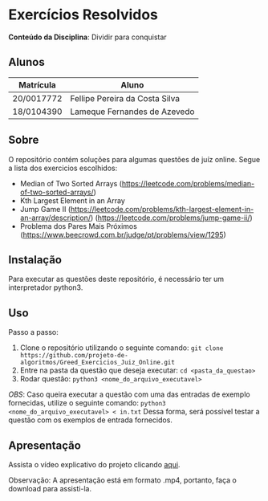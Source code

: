 # Exercícios Resolvidos

**Conteúdo da Disciplina**: Dividir para conquistar

## Alunos

|Matrícula | Aluno |
| -- | -- |
| 20/0017772  |  Fellipe Pereira da Costa Silva |
| 18/0104390  |  Lameque Fernandes de Azevedo |

## Sobre 

O repositório contém soluções para algumas questões de juíz online. Segue a lista dos exercicios escolhidos:

- Median of Two Sorted Arrays (https://leetcode.com/problems/median-of-two-sorted-arrays/)
- Kth Largest Element in an Array
- Jump Game II
 (https://leetcode.com/problems/kth-largest-element-in-an-array/description/)
(https://leetcode.com/problems/jump-game-ii/)
- Problema dos Pares Mais Próximos
 (https://www.beecrowd.com.br/judge/pt/problems/view/1295)


## Instalação 
Para executar as questões deste repositório, é necessário ter um interpretador python3.

## Uso 

Passo a passo:
1. Clone o repositório utilizando o seguinte comando: ```git clone https://github.com/projeto-de-algoritmos/Greed_Exercicios_Juiz_Online.git```
2. Entre na pasta da questão que deseja executar: ```cd <pasta_da_questao>```
3. Rodar questão: ```python3 <nome_do_arquivo_executavel>```

*OBS*: Caso queira executar a questão com uma das entradas de exemplo fornecidas, utilize o seguinte comando: ```python3 <nome_do_arquivo_executavel> < in.txt``` 
Dessa forma, será possível testar a questão com os exemplos de entrada fornecidos.

## Apresentação

Assista o vídeo explicativo do projeto clicando [aqui](assets/apresentacao.mp4).

Observação: A apresentação está em formato .mp4, portanto, faça o download para assisti-la.
